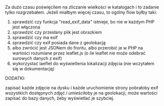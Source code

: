 Za dużo czasu poświęcilem na zliczanie wielkości w katalogach i to zadanie tylko rozgrzebałem. 
Jeżeli miałbym więcej czasu, to ogólny flow byłby taki:
1. sprawdzić czy funkcja "read_exif_data" istnieje, bo nie w każdym PHP jest włączona
2. sprawdzić czy przesłany plik jest obrazkiem
3. sprawdzić czy ma exif
4. sprawdzić czy exif posiada dane z geolokacją
5. albo zwrócić jest JSONem do frontu, albo przerobić je w PHP na wartości rozumiane
    przez leaflet.js (o ile leaflet nie może odebrać surowych danych z exif)
6. wykorzystać laeflet do wyświetlenia lokalizacji zdjęcia (nie wczytałem się w dokumentację)

DODATKI:

zapisać każde zdjęcie na dysku i każde uruchomienie strony pobrałoby exif wszystkich dostępnych zdjęć
i umieściłoby je na geolokacji, może wartości zapisać do bazy danych, żeby wyświetlać je szybciej.